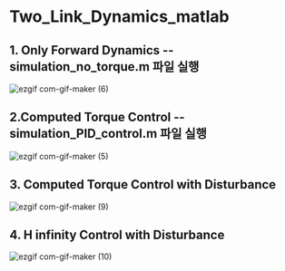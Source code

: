# Two_Link_Dynamics_matlab

## 1. Only Forward Dynamics  --  simulation_no_torque.m 파일 실행

![ezgif com-gif-maker (6)](https://user-images.githubusercontent.com/53217819/116744626-85d13100-aa35-11eb-8fcc-97fd460e1d40.gif)


## 2.Computed Torque Control  -- simulation_PID_control.m 파일 실행 

![ezgif com-gif-maker (5)](https://user-images.githubusercontent.com/53217819/116744197-f461bf00-aa34-11eb-9d3e-adb2ca19ef90.gif)

## 3. Computed Torque Control with Disturbance 

![ezgif com-gif-maker (9)](https://user-images.githubusercontent.com/53217819/116788778-94c3ec00-aae6-11eb-988f-e4475f3d704b.gif)

## 4. H infinity Control with Disturbance 

![ezgif com-gif-maker (10)](https://user-images.githubusercontent.com/53217819/116788780-97bedc80-aae6-11eb-9bff-0c8a32486158.gif)
